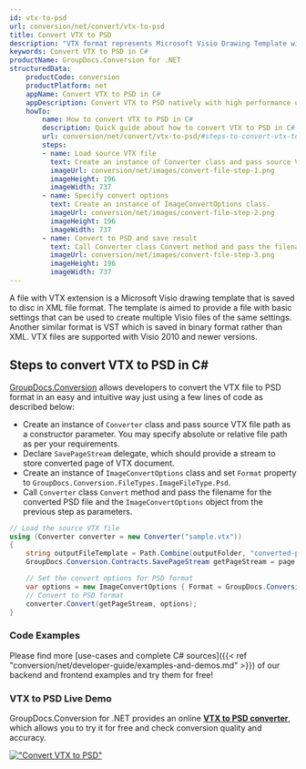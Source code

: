```yaml
---
id: vtx-to-psd
url: conversion/net/convert/vtx-to-psd
title: Convert VTX to PSD
description: "VTX format represents Microsoft Visio Drawing Template with .vtx extension. Learn how to convert VTX to PSD file programmatically in C# language using GroupDocs.Conversion for .NET library."
keywords: Convert VTX to PSD in C#
productName: GroupDocs.Conversion for .NET
structuredData:
    productCode: conversion
    productPlatform: net
    appName: Convert VTX to PSD in C#
    appDescription: Convert VTX to PSD natively with high performance using C# language and server side GroupDocs.Conversion for .NET APIs, without the use of any software like Microsoft or Open Office.
    howTo:
        name: How to convert VTX to PSD in C# 
        description: Quick guide about how to convert VTX to PSD in C# with high performance and accuracy.
        url: conversion/net/convert/vtx-to-psd/#steps-to-convert-vtx-to-psd-in-c
        steps:
        - name: Load source VTX file 
          text: Create an instance of Converter class and pass source VTX file path as a constructor parameter. You may specify absolute or relative file path as per your requirements. 
          imageUrl: conversion/net/images/convert-file-step-1.png
          imageHeight: 196
          imageWidth: 737
        - name: Specify convert options 
          text: Create an instance of ImageConvertOptions class.
          imageUrl: conversion/net/images/convert-file-step-2.png
          imageHeight: 196
          imageWidth: 737
        - name: Convert to PSD and save result 
          text: Call Converter class Convert method and pass the filename for the converted HTML file and the ImageConvertOptions object from the previous step as parameters.
          imageUrl: conversion/net/images/convert-file-step-3.png
          imageHeight: 196
          imageWidth: 737
---
```


A file with VTX extension is a Microsoft Visio drawing template that is saved to disc in XML file format. The template is aimed to provide a file with basic settings that can be used to create multiple Visio files of the same settings. Another similar format is VST which is saved in binary format rather than XML. VTX files are supported with Visio 2010 and newer versions.

## Steps to convert VTX to PSD in C#

[GroupDocs.Conversion](https://products.groupdocs.com/conversion/net) allows developers to convert the VTX file to PSD format in an easy and intuitive way just using a few lines of code as described below:

* Create an instance of `Converter` class and pass source VTX file path as a constructor parameter. You may specify absolute or relative file path as per your requirements. 
* Declare `SavePageStream` delegate, which should provide a stream to store converted page of VTX document.
* Create an instance of `ImageConvertOptions` class and set `Format` property to `GroupDocs.Conversion.FileTypes.ImageFileType.Psd`.
* Call `Converter` class `Convert` method and pass the filename for the converted PSD file and the `ImageConvertOptions` object from the previous step as parameters.

```csharp
// Load the source VTX file
using (Converter converter = new Converter("sample.vtx"))
{
    string outputFileTemplate = Path.Combine(outputFolder, "converted-page-{0}.psd");
    GroupDocs.Conversion.Contracts.SavePageStream getPageStream = page => new FileStream(string.Format(outputFileTemplate, page), FileMode.Create);

    // Set the convert options for PSD format
    var options = new ImageConvertOptions { Format = GroupDocs.Conversion.FileTypes.ImageFileType.Psd };   
    // Convert to PSD format
    converter.Convert(getPageStream, options);
}
```

### Code Examples

Please find more [use-cases and complete C# sources]({{< ref "conversion/net/developer-guide/examples-and-demos.md" >}}) of our backend and frontend examples and try them for free!

### VTX to PSD Live Demo

GroupDocs.Conversion for .NET provides an online [**VTX to PSD converter**](https://products.groupdocs.app/conversion/vtx-to-psd), which allows you to try it for free and check conversion quality and accuracy.

[!["Convert VTX to PSD"](conversion/net/images/convert-to-psd/convert-vtx-to-psd.png)](https://products.groupdocs.app/conversion/vtx-to-psd)